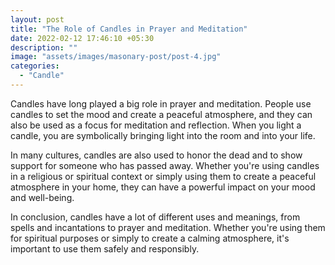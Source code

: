 ```yaml
---
layout: post
title: "The Role of Candles in Prayer and Meditation"
date: 2022-02-12 17:46:10 +05:30
description: ""
image: "assets/images/masonary-post/post-4.jpg"
categories: 
  - "Candle"
---
```


Candles have long played a big role in prayer and meditation. People use candles to set the mood and create a peaceful atmosphere, and they can also be used as a focus for meditation and reflection. When you light a candle, you are symbolically bringing light into the room and into your life.

In many cultures, candles are also used to honor the dead and to show support for someone who has passed away. Whether you're using candles in a religious or spiritual context or simply using them to create a peaceful atmosphere in your home, they can have a powerful impact on your mood and well-being.

In conclusion, candles have a lot of different uses and meanings, from spells and incantations to prayer and meditation. Whether you're using them for spiritual purposes or simply to create a calming atmosphere, it's important to use them safely and responsibly.
